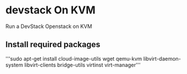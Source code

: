 # devstack On KVM
Run a DevStack Openstack on KVM

## Install required packages

'''sudo apt-get install cloud-image-utils wget qemu-kvm libvirt-daemon-system libvirt-clients bridge-utils virtinst virt-manager'''
